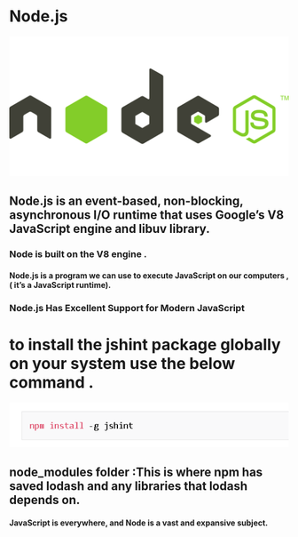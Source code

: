 # Node.js

![](node.png)

## Node.js is an event-based, non-blocking, asynchronous I/O runtime that uses Google’s V8 JavaScript engine and libuv library.

### Node is built on the V8 engine .

#### Node.js is a program we can use to execute JavaScript on our computers , ( it’s a JavaScript runtime).

### Node.js Has Excellent Support for Modern JavaScript

# to install the jshint package globally on your system use the below command .

![](cmd.png)

## node_modules folder :This is where npm has saved lodash and any libraries that lodash depends on.

#### JavaScript is everywhere, and Node is a vast and expansive subject.

